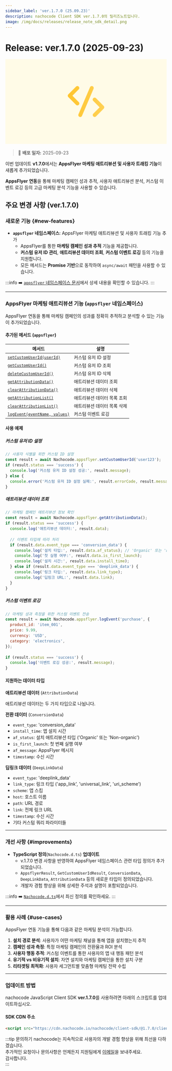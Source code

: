 ```yaml
---
sidebar_label: 'ver.1.7.0 (25.09.23)'
description: nachocode Client SDK ver.1.7.0의 릴리즈노트입니다.
image: /img/docs/releases/release_note_sdk_detail.png
---
```


# Release: ver.1.7.0 (2025-09-23)

![sdk_detail](/img/docs/releases/release_note_sdk_detail.png)

> 🔔 **배포 일자:** 2025-09-23

이번 업데이트 **v1.7.0**에서는 **AppsFlyer 마케팅 애트리뷰션 및 사용자 트래킹 기능**이 새롭게 추가되었습니다.

**AppsFlyer 연동**을 통해 마케팅 캠페인 성과 추적, 사용자 애트리뷰션 분석, 커스텀 이벤트 로깅 등의 고급 마케팅 분석 기능을 사용할 수 있습니다.

## 주요 변경 사항 (ver.1.7.0)

### 새로운 기능 {#new-features}

- **`appsflyer` 네임스페이스**: AppsFlyer 마케팅 애트리뷰션 및 사용자 트래킹 기능 추가
  - AppsFlyer를 통한 **마케팅 캠페인 성과 추적** 기능을 제공합니다.
  - **커스텀 유저 ID 관리**, **애트리뷰션 데이터 조회**, **커스텀 이벤트 로깅** 등의 기능을 지원합니다.
  - 모든 메서드는 **Promise 기반**으로 동작하여 `async/await` 패턴을 사용할 수 있습니다.

:::info
➡️ [`appsflyer` 네임스페이스 문서](/docs/sdk/integrations/appsflyer)에서 상세 내용을 확인할 수 있습니다.
:::

---

### AppsFlyer 마케팅 애트리뷰션 기능 (`appsflyer` 네임스페이스)

AppsFlyer 연동을 통해 마케팅 캠페인의 성과를 정확히 추적하고 분석할 수 있는 기능이 추가되었습니다.

#### 추가된 메서드 (`appsflyer`)

| 메서드                                                                              | 설명                        |
| ----------------------------------------------------------------------------------- | --------------------------- |
| [`setCustomUserId(userId)`](/docs/sdk/integrations/appsflyer#set-custom-user-id)    | 커스텀 유저 ID 설정         |
| [`getCustomUserId()`](/docs/sdk/integrations/appsflyer#get-custom-user-id)          | 커스텀 유저 ID 조회         |
| [`deleteCustomUserId()`](/docs/sdk/integrations/appsflyer#delete-custom-user-id)    | 커스텀 유저 ID 삭제         |
| [`getAttributionData()`](/docs/sdk/integrations/appsflyer#get-attribution-data)     | 애트리뷰션 데이터 조회      |
| [`clearAttributionData()`](/docs/sdk/integrations/appsflyer#clear-attribution-data) | 애트리뷰션 데이터 삭제      |
| [`getAttributionList()`](/docs/sdk/integrations/appsflyer#get-attribution-list)     | 애트리뷰션 데이터 목록 조회 |
| [`clearAttributionList()`](/docs/sdk/integrations/appsflyer#clear-attribution-list) | 애트리뷰션 데이터 목록 삭제 |
| [`logEvent(eventName, values)`](/docs/sdk/integrations/appsflyer#log-event)         | 커스텀 이벤트 로깅          |

#### 사용 예제

##### **커스텀 유저 ID 설정**

```javascript
// 사용자 식별을 위한 커스텀 ID 설정
const result = await Nachocode.appsflyer.setCustomUserId('user123');
if (result.status === 'success') {
  console.log('커스텀 유저 ID 설정 성공:', result.message);
} else {
  console.error('커스텀 유저 ID 설정 실패:', result.errorCode, result.message);
}
```

##### **애트리뷰션 데이터 조회**

```javascript
// 마케팅 캠페인 애트리뷰션 정보 확인
const result = await Nachocode.appsflyer.getAttributionData();
if (result.status === 'success') {
  console.log('애트리뷰션 데이터:', result.data);

  // 이벤트 타입에 따라 처리
  if (result.data.event_type === 'conversion_data') {
    console.log('설치 타입:', result.data.af_status); // 'Organic' 또는 'Non-organic'
    console.log('첫 실행 여부:', result.data.is_first_launch);
    console.log('설치 시간:', result.data.install_time);
  } else if (result.data.event_type === 'deeplink_data') {
    console.log('링크 타입:', result.data.link_type);
    console.log('딥링크 URL:', result.data.link);
  }
}
```

##### **커스텀 이벤트 로깅**

```javascript
// 마케팅 성과 측정을 위한 커스텀 이벤트 전송
const result = await Nachocode.appsflyer.logEvent('purchase', {
  product_id: 'item_001',
  price: 9.99,
  currency: 'USD',
  category: 'electronics',
});

if (result.status === 'success') {
  console.log('이벤트 로깅 성공:', result.message);
}
```

#### 지원하는 데이터 타입

**애트리뷰션 데이터** (`AttributionData`)

애트리뷰션 데이터는 두 가지 타입으로 나뉩니다.

**전환 데이터** (`ConversionData`)

- `event_type`: 'conversion_data'
- `install_time`: 앱 설치 시간
- `af_status`: 설치 애트리뷰션 타입 ('Organic' 또는 'Non-organic')
- `is_first_launch`: 첫 번째 실행 여부
- `af_message`: AppsFlyer 메시지
- `timestamp`: 수신 시간

**딥링크 데이터** (`DeepLinkData`)

- `event_type`: 'deeplink_data'
- `link_type`: 링크 타입 ('app_link', 'universal_link', 'uri_scheme')
- `scheme`: 앱 스킴
- `host`: 호스트 이름
- `path`: URL 경로
- `link`: 전체 링크 URL
- `timestamp`: 수신 시간
- 기타 커스텀 쿼리 파라미터들

---

### 개선 사항 {#improvements}

- **TypeScript 정의**(`Nachocode.d.ts`) **업데이트**
  - v.1.7.0 변경 사항을 반영하여 AppsFlyer 네임스페이스 관련 타입 정의가 추가되었습니다.
  - `AppsflyerResult`, `GetCustomUserIdResult`, `ConversionData`, `DeepLinkData`, `AttributionData` 등의 새로운 타입이 정의되었습니다.
  - 개발자 경험 향상을 위해 상세한 주석과 설명이 포함되었습니다.

:::info
➡️ [`Nachocode.d.ts`](https://github.com/FlipperCorporation/nachocode-client-sdk-js/blob/main/releases/Nachocode.d.ts)에서 최신 정의를 확인하세요.
:::

---

### 활용 사례 {#use-cases}

AppsFlyer 연동 기능을 통해 다음과 같은 마케팅 분석이 가능합니다.

1. **설치 경로 분석**: 사용자가 어떤 마케팅 채널을 통해 앱을 설치했는지 추적
2. **캠페인 성과 측정**: 특정 마케팅 캠페인의 전환율과 ROI 분석
3. **사용자 행동 추적**: 커스텀 이벤트를 통한 사용자의 앱 내 행동 패턴 분석
4. **유기적 vs 비유기적 설치**: 자연 설치와 마케팅 캠페인을 통한 설치 구분
5. **리타겟팅 최적화**: 사용자 세그먼트별 맞춤형 마케팅 전략 수립

---

### 업데이트 방법

nachocode JavaScript Client SDK **ver.1.7.0**를 사용하려면 아래의 스크립트를 업데이트하십시오.

#### SDK CDN 주소

```html
<script src="https://cdn.nachocode.io/nachocode/client-sdk/@1.7.0/client-sdk.min.js"></script>
```

:::tip 문의하기
nachocode는 지속적으로 사용자의 개발 경험 향상을 위해 최선을 다하겠습니다.  
추가적인 요청이나 문의사항은 언제든지 지원팀에게 [이메일](mailto:support@nachocode.io)을 보내주세요.  
감사합니다.  
:::
